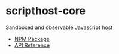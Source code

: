 # scripthost-core

Sandboxed and observable Javascript host

* [NPM Package](https://www.npmjs.com/package/scripthost-core)
* [API Reference](https://github.com/mwikstrom/scripthost-core/blob/master/docs/scripthost-core.md)

